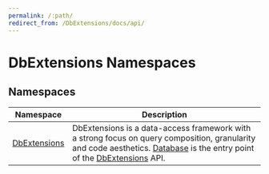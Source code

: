 ```yaml
---
permalink: /:path/
redirect_from: /DbExtensions/docs/api/
---
```


DbExtensions Namespaces
=======================


Namespaces
----------

| Namespace         | Description                                                                                                                                                                       |
| ----------------- | --------------------------------------------------------------------------------------------------------------------------------------------------------------------------------- |
| [DbExtensions][1] | DbExtensions is a data-access framework with a strong focus on query composition, granularity and code aesthetics. [Database][2] is the entry point of the [DbExtensions][1] API. |

[1]: DbExtensions/README.md
[2]: DbExtensions/Database/README.md